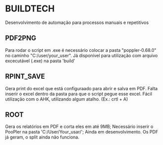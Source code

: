 # BUILDTECH
Desenvolvimento de automação para processos manuais e repetitivos

## PDF2PNG
Para rodar o script em .exe é necessário colocar a pasta "poppler-0.68.0" no caminho "C:/user/your_user".
Já disponível para utilização com arquivo excecutável (.exe) na pasta 'build'

## RPINT_SAVE
Gera print do excel que está configuraado para abrir e salva em PDF.
Falta inserir o excel dentro da pasta para que o script pegue esse excel.
Fácil utilização com o AHK, utilizando algum atalho. (Ex.: crtl + A)

## ROOT
Gera os relatórios em PDF e corta eles em até 9MB;
Necessário inserir o PooPler na pasta 'C:/User/Your_usar/';
Ainda em desenvolvimento. Os PDF já geram, o split ainda não funciona.

